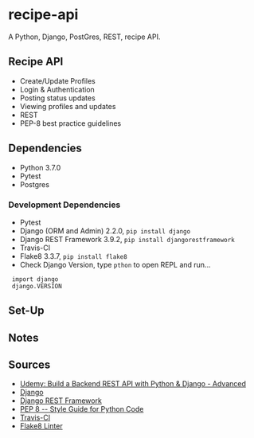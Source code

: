 # recipe-api
A Python, Django, PostGres, REST, recipe API.

## Recipe API
- Create/Update Profiles
- Login & Authentication
- Posting status updates
- Viewing profiles and updates
- REST
- PEP-8 best practice guidelines


## Dependencies

- Python 3.7.0
- Pytest
- Postgres

### Development Dependencies

- Pytest
- Django (ORM and Admin) 2.2.0, `pip install django`
- Django REST Framework 3.9.2, `pip install djangorestframework`
- Travis-CI
- Flake8 3.3.7, `pip install flake8`
- Check Django Version, type `pthon` to open REPL and run...
``` 
 import django
 django.VERSION
```
## Set-Up



## Notes




## Sources

- [Udemy: Build a Backend REST API with Python & Django - Advanced](https://www.udemy.com/django-python-advanced/)
- [Django](https://www.djangoproject.com/)
- [Django REST Framework](https://www.django-rest-framework.org/)
- [PEP 8 -- Style Guide for Python Code](https://www.python.org/dev/peps/pep-0008/)
- [Travis-CI](https://travis-ci.com/)
- [Flake8 Linter](http://flake8.pycqa.org/en/latest/)


